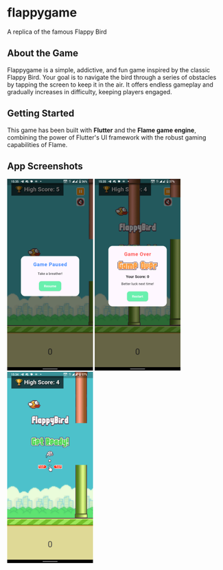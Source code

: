 # flappygame

A replica of the famous Flappy Bird

## About the Game

Flappygame is a simple, addictive, and fun game inspired by the classic Flappy Bird. Your goal is to navigate the bird through a series of obstacles by tapping the screen to keep it in the air. It offers endless gameplay and gradually increases in difficulty, keeping players engaged.

## Getting Started

This game has been built with **Flutter** and the **Flame game engine**, combining the power of Flutter's UI framework with the robust gaming capabilities of Flame.

## App Screenshots

<p float="left"
>
  <img
src="screenshots/image1.png" width="200" alt="Screenshot 1"/>
  <img
  src="screenshots/image2.png" width="200" alt="Screenshot 2"/>
  <img
  src="screenshots/image3.png" width="200" alt="Screenshot 3"/>
</p>